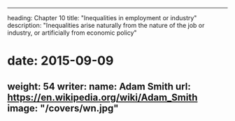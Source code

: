 
---
heading: Chapter 10
title: "Inequalities in employment or industry"
description: "Inequalities arise naturally from the nature of the job or industry, or artificially from economic policy"
# date: 2015-09-09
weight: 54
writer:
  name: Adam Smith
  url: https://en.wikipedia.org/wiki/Adam_Smith
image: "/covers/wn.jpg"
---
